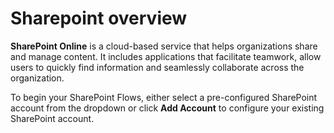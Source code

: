 # Sharepoint overview

**SharePoint Online** is a cloud-based service that helps organizations share and manage content. It includes applications that facilitate teamwork, allow users to quickly find information and seamlessly collaborate across the organization.

To begin your SharePoint Flows, either select a pre-configured SharePoint account from the dropdown or click **Add Account** to configure your existing SharePoint account.

